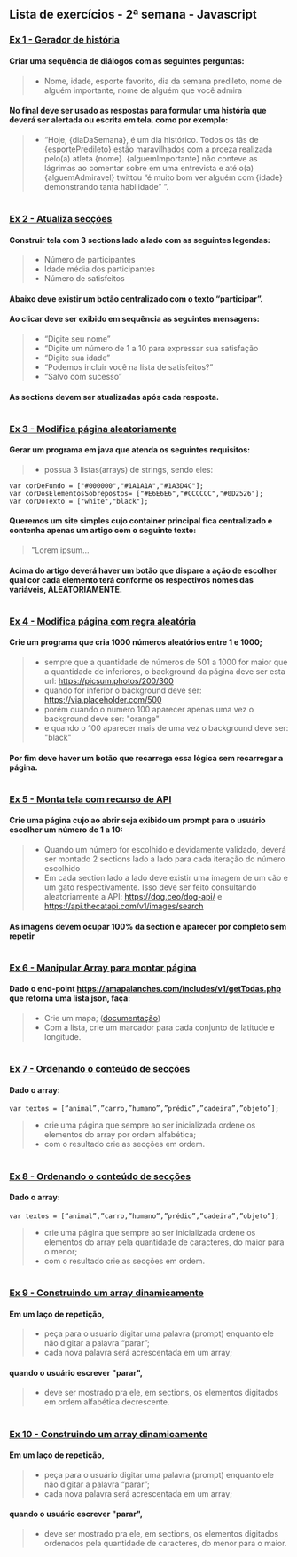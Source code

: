 ## Lista de exercícios - 2ª semana - Javascript

### [Ex 1 - Gerador de história](https://deywid.github.io/javascript/semana2/1historia/) 
#### Criar uma sequência de diálogos com as seguintes perguntas:
> - Nome, idade, esporte favorito, dia da semana predileto, nome de alguém importante, nome de alguém que você admira
#### No final deve ser usado as respostas para formular uma história que deverá ser alertada ou escrita em tela. como por exemplo:
> - “Hoje, {diaDaSemana}, é um dia histórico. Todos os fãs de {esportePredileto} estão maravilhados com a proeza realizada pelo(a) atleta {nome}. {alguemImportante} não conteve as lágrimas ao comentar sobre em uma entrevista e até o(a) {alguemAdmiravel} twittou “é muito bom ver alguém com {idade} demonstrando tanta habilidade” ”. 
#

### [Ex 2 - Atualiza secções](https://deywid.github.io/javascript/semana2/2participantes/participantes.html)
#### Construir tela com 3 sections lado a lado com as seguintes legendas:
> - Número de participantes
> - Idade média dos participantes
> - Número de satisfeitos
#### Abaixo deve existir um botão centralizado com o texto “participar”.
#### Ao clicar deve ser exibido em sequência as seguintes mensagens:
> - “Digite seu nome”
> - “Digite um número de 1 a 10 para expressar sua satisfação
> - “Digite sua idade”
> - “Podemos incluir você na lista de satisfeitos?”
> - “Salvo com sucesso”
#### As sections devem ser atualizadas após cada resposta.
#

### [Ex 3 - Modifica página aleatoriamente](https://deywid.github.io/javascript/semana2/3mude-cores/desafio.html)
#### Gerar um programa em java que atenda os seguintes requisitos:
> - possua 3 listas(arrays) de strings, sendo eles:
```
var corDeFundo = ["#000000","#1A1A1A","#1A3D4C"];
var corDosElementosSobrepostos= ["#E6E6E6","#CCCCCC","#0D2526"];
var corDoTexto = ["white","black"];
```
#### Queremos um site simples cujo container principal fica centralizado e contenha apenas um artigo com o seguinte texto:
> "Lorem ipsum... 
#### Acima do artigo deverá haver um botão que dispare a ação de escolher qual cor cada elemento terá conforme os respectivos nomes das variáveis, ALEATORIAMENTE.
#

### [Ex 4 - Modifica página com regra aleatória](https://deywid.github.io/javascript/semana2/4mude-bg/)
#### Crie um programa que cria 1000 números aleatórios entre 1 e 1000;
> - sempre que a quantidade de números de 501 a 1000 for maior que a quantidade de inferiores, o background da página deve ser esta url: https://picsum.photos/200/300
> - quando for inferior o background deve ser: https://via.placeholder.com/500
> - porém quando o numero 100 aparecer apenas uma vez o background deve ser: "orange"
> - e quando o 100 aparecer mais de uma vez o background deve ser: "black"
#### Por fim deve haver um botão que recarrega essa lógica sem recarregar a página.
#

### [Ex 5 - Monta tela com recurso de API](https://deywid.github.io/javascript/semana2/5dog-cat/)
#### Crie uma página cujo ao abrir seja exibido um prompt para o usuário escolher um número de 1 a 10:
> - Quando um número for escolhido e devidamente validado, deverá ser montado 2 sections lado a lado para cada iteração do número escolhido
> - Em cada section lado a lado deve existir uma imagem de um cão e um gato respectivamente. Isso deve ser feito consultando aleatoriamente a API:
> https://dog.ceo/dog-api/ e https://api.thecatapi.com/v1/images/search 
#### As imagens devem ocupar 100% da section e aparecer por completo sem repetir
#

### [Ex 6 - Manipular Array para montar página](https://deywid.github.io/javascript/semana2/6map/)
#### Dado o end-point https://amapalanches.com/includes/v1/getTodas.php que retorna uma lista json, faça:
> - Crie um mapa;
> ([documentação](https://developers.google.com/maps/documentation/javascript/overview#maps_map_simple-javascript))
> - Com a lista, crie um marcador para cada conjunto de latitude e longitude.
#

### [Ex 7 - Ordenando o conteúdo de secções](https://deywid.github.io/javascript/semana2/7Arr-abc/)
#### Dado o array:
```
var textos = [“animal”,”carro,”humano”,”prédio”,”cadeira”,”objeto”];
```
> - crie uma página que sempre ao ser inicializada ordene os elementos do array por ordem alfabética;
> - com o resultado crie as secções em ordem.
#

### [Ex 8 - Ordenando o conteúdo de secções](https://deywid.github.io/javascript/semana2/8Arr-length-decresc/)
#### Dado o array:
```
var textos = [“animal”,”carro,”humano”,”prédio”,”cadeira”,”objeto”];
```
> - crie uma página que sempre ao ser inicializada ordene os elementos do array pela quantidade de caracteres, do maior para o menor;
> - com o resultado crie as secções em ordem.
#

### [Ex 9 - Construindo um array dinamicamente](https://deywid.github.io/javascript/semana2/9ArrDinamico-zyx/)
#### Em um laço de repetição,
> - peça para o usuário digitar uma palavra (prompt) enquanto ele não digitar a palavra “parar”;
> - cada nova palavra será acrescentada em um array;
#### quando o usuário escrever "parar",
> - deve ser mostrado pra ele, em sections, os elementos digitados em ordem alfabética decrescente.
#

### [Ex 10 - Construindo um array dinamicamente](https://deywid.github.io/javascript/semana2/10ArrDinamico-length-cresc/)
#### Em um laço de repetição,
> - peça para o usuário digitar uma palavra (prompt) enquanto ele não digitar a palavra “parar”;
> - cada nova palavra será acrescentada em um array;
#### quando o usuário escrever "parar",
> - deve ser mostrado pra ele, em sections, os elementos digitados ordenados pela quantidade de caracteres, do menor para o maior.
